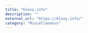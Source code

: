 ```yaml
---
title: "bloxy.info"
description: ""
external_url: "https://bloxy.info/"
category: "Miscellaneous"
---
```

